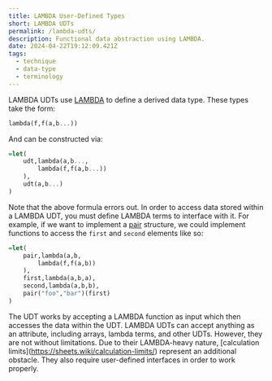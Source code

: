 ```yaml
---
title: LAMBDA User-Defined Types
short: LAMBDA UDTs
permalink: /lambda-udts/
description: Functional data abstraction using LAMBDA.
date: 2024-04-22T19:12:09.421Z
tags:
  - technique
  - data-type
  - terminology
---
```

LAMBDA UDTs use [LAMBDA](https://sheets.wiki/lambda/) to define a derived data type. These types take the form:

```haskell
lambda(f,f(a,b...))
```

And can be constructed via:

```haskell
=let(
    udt,lambda(a,b...,
        lambda(f,f(a,b...))
    ),
    udt(a,b...)
)
```

Note that the above formula errors out. In order to access data stored within a LAMBDA UDT, you must define LAMBDA terms to interface with it. For example, if we want to implement a [pair](https://www.geeksforgeeks.org/pair-in-cpp-stl/) structure, we could implement functions to access the `first` and `second` elements like so:

```haskell
=let(
    pair,lambda(a,b,
        lambda(f,f(a,b))
    ),
    first,lambda(a,b,a),
    second,lambda(a,b,b),
    pair("foo","bar")(first)
)
```

The UDT works by accepting a LAMBDA function as input which then accesses the data within the UDT.
LAMBDA UDTs can accept anything as an attribute, including arrays, lambda terms, and other UDTs.
However, they are not without limitations. Due to their LAMBDA-heavy nature, \[calculation limits](https://sheets.wiki/calculation-limits/) represent an additional obstacle. They also require user-defined interfaces in order to work properly.